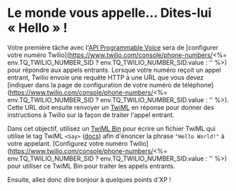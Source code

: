 # Le monde vous appelle… Dites-lui «&nbsp;Hello&nbsp;»&nbsp;!

Votre première tâche avec l'[API Programmable Voice](https://www.twilio.com/docs/voice) sera de \[configurer votre numéro Twilio](https://www.twilio.com/console/phone-numbers/<%= env.TQ_TWILIO_NUMBER_SID ? env.TQ_TWILIO_NUMBER_SID.value : '' %>) pour répondre aux appels entrants. Lorsque votre numéro reçoit un appel entrant, Twilio envoie une requête HTTP à une URL que vous devez \[indiquer dans la page de configuration de votre numéro de téléphone](https://www.twilio.com/console/phone-numbers/<%= env.TQ_TWILIO_NUMBER_SID ? env.TQ_TWILIO_NUMBER_SID.value : '' %>). Cette URL doit ensuite renvoyer un [TwiML](https://www.twilio.com/docs/voice/twiml) en réponse pour donner des instructions à Twilio sur la façon de traiter l'appel entrant.

Dans cet objectif, utilisez un [TwiML Bin](https://www.twilio.com/console/twiml-bins) pour écrire un fichier TwiML qui utilise le tag TwiML `<Say>` ([docs](https://www.twilio.com/docs/voice/twiml/say)) afin d'énoncer la phrase `"Hello World!"` à votre appelant. \[Configurez votre numéro Twilio](https://www.twilio.com/console/phone-numbers/<%= env.TQ_TWILIO_NUMBER_SID ? env.TQ_TWILIO_NUMBER_SID.value : '' %>) pour utiliser ce TwiML Bin pour traiter les appels entrants.

Ensuite, allez donc dire bonjour à quelques points d'XP&nbsp;!